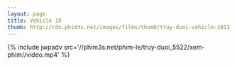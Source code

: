 ```yaml
---
layout: page
title: Vehicle 19
thumb: http://cdn.phim3s.net/images/films/thumb/truy-duoi-vehicle-2013.jpg
---
```

{% include jwpadv src='//phim3s.net/phim-le/truy-duoi_5522/xem-phim//video.mp4' %}